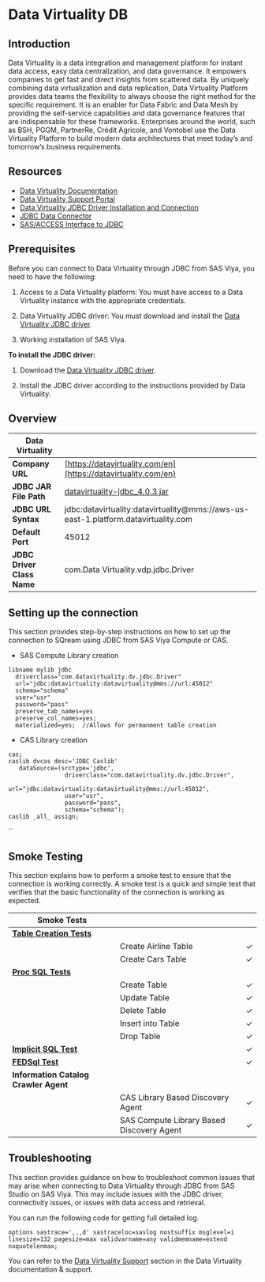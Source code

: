 # Data Virtuality DB

## Introduction

Data Virtuality is a data integration and management platform for instant data access, easy data centralization, and data governance. It empowers companies to get fast and direct insights from scattered data. By uniquely combining data virtualization and data replication, Data Virtuality Platform provides data teams the flexibility to always choose the right method for the specific requirement. It is an enabler for Data Fabric and Data Mesh by providing the self-service capabilities and data governance features that are indispensable for these frameworks. Enterprises around the world, such as BSH, PGGM, PartnerRe, Crédit Agricole, and Vontobel use the Data Virtuality Platform to build modern data architectures that meet today’s and tomorrow’s business requirements.

## Resources

- [Data Virtuality Documentation](https://datavirtuality.com/en/docs-and-support/)
- [Data Virtuality Support Portal](https://support.datavirtuality.com/hc/en-us)
- [Data Virtuality JDBC Driver Installation and Connection](https://docs.datavirtuality.com/v3/jdbc-driver-installation-and-connection)
- [JDBC Data Connector](https://go.documentation.sas.com/doc/en/pgmsascdc/v_038/casref/n1ldk5vubre9oen10bdqoqkfc1y7.htm)
- [SAS/ACCESS Interface to JDBC](https://go.documentation.sas.com/doc/en/pgmsascdc/v_038/acreldb/n1usgr00wc9cvln1gnyp1807qu17.htm)

## Prerequisites

Before you can connect to Data Virtuality through JDBC from SAS Viya, you need to have the following:

1. Access to a Data Virtuality platform: You must have access to a Data Virtuality instance with the appropriate credentials.

2. Data Virtuality JDBC driver: You must download and install the [Data Virtuality JDBC driver](https://datavirtuality.com/en/download-driver/).

3. Working installation of SAS Viya.

**To install the JDBC driver:**

1. Download the [Data Virtuality JDBC driver](https://datavirtuality.com/en/download-driver/).

2. Install the JDBC driver according to the instructions provided by Data Virtuality.

## Overview

| Data Virtuality               |                                                                                   |
| -------------------- | --------------------------------------------------------------------------------- |
| **Company URL**     | [https://datavirtuality.com/en](https://datavirtuality.com/en)                                                               |
| **JDBC JAR File Path**   | [datavirtuality-jdbc_4.0.3.jar](https://datavirtuality.com/wp-content/uploads/2023/07/datavirtuality-jdbc_4.0.3.jar)                        |
| **JDBC URL Syntax** | jdbc:datavirtuality:datavirtuality@mms://aws-us-east-1.platform.datavirtuality.com                                           |
| **Default Port**    | 45012                                                                            |
| **JDBC Driver Class Name**      | com.Data Virtuality.vdp.jdbc.Driver                                                       |
## Setting up the connection

This section provides step-by-step instructions on how to set up the connection to SQream using JDBC from SAS Viya Compute or CAS.

- SAS Compute Library creation

```sas
libname mylib jdbc
  driverclass="com.datavirtuality.dv.jdbc.Driver"
  url="jdbc:datavirtuality:datavirtuality@mms://url:45012"
  schema="schema"
  user="usr"
  password="pass"
  preserve_tab_names=yes
  preserve_col_names=yes;
  materialized=yes;  //Allows for permanment table creation
```

- CAS Library creation

```sas
cas;
caslib dvcas desc='JDBC Caslib'
   dataSource=(srctype='jdbc',
                driverclass="com.datavirtuality.dv.jdbc.Driver",
                url="jdbc:datavirtuality:datavirtuality@mms://url:45012",
                user="usr",
                password="pass",
                schema="schema");
caslib _all_ assign;
```
``
## Smoke Testing

This section explains how to perform a smoke test to ensure that the connection is working correctly. A smoke test is a quick and simple test that verifies that the basic functionality of the connection is working as expected.

|            Smoke Tests                           |                      |     |
| ------------------------------------- | -------------------- | --- |
| [**Table Creation Tests**](https://gitlab.sas.com/dae/sas-access-samples/-/tree/master/SAS%20Viya/JDBC#table-creation-tests) | | |
|                                       | Create Airline Table | &check; |
|                                       | Create Cars Table    | &check; |
| [**Proc SQL Tests**](https://gitlab.sas.com/dae/sas-access-samples/-/tree/master/SAS%20Viya/JDBC#proc-sql-tests) | | |
|                                       | Create Table         | &check; |
|                                       | Update Table         | &check; |
|                                       | Delete Table         | &check; |
|                                       | Insert into Table    | &check; |
|                                       | Drop Table           | &check; |
| [**Implicit SQL Test**](https://gitlab.sas.com/dae/sas-access-samples/-/tree/master/SAS%20Viya/JDBC#implicit-sql-tests) | | &check; |
| [**FEDSql Test**](https://gitlab.sas.com/dae/sas-access-samples/-/tree/master/SAS%20Viya/JDBC#fedsql-test) | | &check; |
| **Information Catalog Crawler Agent** | | |
|                                       | CAS Library Based Discovery Agent                     | &check; |
|                                       | SAS Compute Library Based Discovery Agent                     | &check; |
## Troubleshooting

This section provides guidance on how to troubleshoot common issues that may arise when connecting to Data Virtuality through JDBC from SAS Studio on SAS Viya. This may include issues with the JDBC driver, connectivity issues, or issues with data access and retrieval.

You can run the following code for getting full detailed log.

```sas
options sastrace=',,,d' sastraceloc=saslog nostsuffix msglevel=i
linesize=132 pagesize=max validvarname=any validmemname=extend noquotelenmax;
```

You can refer to the [Data Virtuality Support](https://support.datavirtuality.com/hc/en-us) section in the Data Virtuality documentation & support.